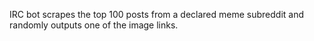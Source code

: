 IRC bot scrapes the top 100 posts from a declared meme subreddit and randomly outputs one of the image links.
